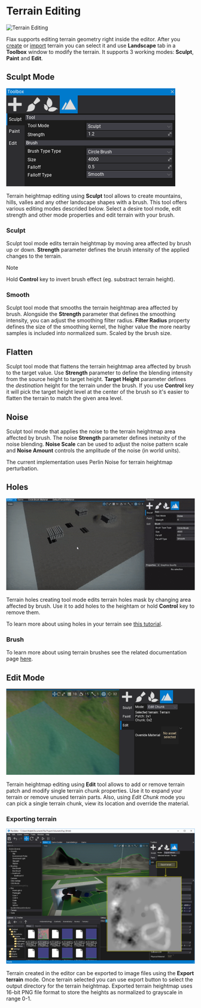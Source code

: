 # Terrain Editing

![Terrain Editing](media/terrain_pic_05.gif)

Flax supports editing terrain geometry right inside the editor. After you [create](tutorials/create-terrain.md) or [import](tutorials/import-terrain.md) terrain you can select it and use **Landscape** tab in a **Toolbox** window to modify the terrain. It supports 3 working modes: **Sculpt**, **Paint** and **Edit**.

## Sculpt Mode

![Sculpt Tool](media/sculpt-tool.png)

Terrain heightmap editing using **Sculpt** tool allows to create mountains, hills, valles and any other landscape shapes with a brush. This tool offers various editing modes descrided below. Select a desire tool mode, edit strength and other mode properties and edit terrain with your brush.

### Sculpt

Sculpt tool mode edits terrain heightmap by moving area affected by brush up or down. **Strength** parameter defines the brush intensity of the applied changes to the terrain.

> [!Note]
> Hold **Control** key to invert brush effect (eg. substract terrain height).

### Smooth

Sculpt tool mode that smooths the terrain heightmap area affected by brush. Alongside the **Strength** parameter that defines the smoothing intensity, you can adjust the smoothing filter radius. **Filter Radius** property defines the size of the smoothing kernel, the higher value the more nearby samples is included into normalized sum. Scaled by the brush size.

## Flatten

Sculpt tool mode that flattens the terrain heightmap area affected by brush to the target value. Use **Strength** parameter to define the blending intensity from the source height to target height. **Target Height** parameter defines the *destination* height for the terrain under the brush. If you use **Control** key it will pick the target height level at the center of the brush so it's easier to flatten the terrain to match the given area level.

## Noise

Sculpt tool mode that applies the noise to the terrain heightmap area affected by brush. The noise **Strength** parameter defines inetsnity of the noise blending. **Noise Scale** can be used to adjust the noise pattern scale and **Noise Amount** controls the amplitude of the noise (in world units).

The current implementation uses Perlin Noise for terrain heightmap perturbation.

## Holes

![Terrain Holes](media/terrain_pic_07.gif)

Terrain holes creating tool mode edits terrain holes mask by changing area affected by brush. Use it to add holes to the heightam or hold **Control** key to remove them.

To learn more about using holes in your terrain see [this tutorial](tutorials/terrain-holes.md).

### Brush

To learn more about using terrain brushes see the related documentation page [here](brushes.md).

## Edit Mode

![Edit Tool](media/edit-tool.png)

Terrain heightmap editing using **Edit** tool allows to add or remove terrain patch and modify single terrain chunk properties. Use it to expand your terrain or remove unused terrain parts. Also, using *Edit Chunk* mode you can pick a single terrain chunk, view its location and override the material.

### Exporting terrain

![Export Terrain](media/terrain-export-heightmap.jpg)

Terrain created in the editor can be exported to image files using the **Export terrain** mode. Once terrain selected you can use export button to select the output directory for the terrain heightmap. Exported terrain heightmap uses 16-bit PNG file format to store the heights as normalized to grayscale in range 0-1.
